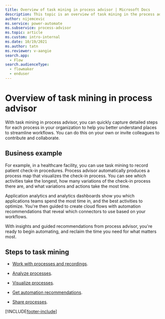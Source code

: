 ```yaml
---
title: Overview of task mining in process advisor | Microsoft Docs
description: This topic is an overview of task mining in the process advisor feature in Power Automate.
author: nijemcevic 
ms.service: power-automate
ms.subservice: process-advisor
ms.topic: article
ms.custom: intro-internal
ms.date: 10/19/2021
ms.author: tatn
ms.reviewer: v-aangie
search.app: 
  - Flow
search.audienceType: 
  - flowmaker
  - enduser
---
```


# Overview of task mining in process advisor

With task mining in process advisor, you can quickly capture detailed steps for each process in your organization to help you better understand places to streamline workflows. You can do this on your own or invite colleagues to contribute and collaborate.

## Business example

For example, in a healthcare facility, you can use task mining to record patient check-in procedures. Process advisor automatically produces a process map that visualizes the check-in process. You can see which activities take the longest, how many variations of the check-in process there are, and what variations and actions take the most time.

Application analytics and analytics dashboards show you which applications teams spend the most time in, and the best activities to optimize. You're then guided to create cloud flows with automation recommendations that reveal which connectors to use based on your workflows.

With insights and guided recommendations from process advisor, you're ready to begin automating, and reclaim the time you need for what matters most.



## Steps to task mining

- [Work with processes and recordings](process-advisor-processes.md).

- [Analyze processes](process-advisor-analyze.md).

- [Visualize processes](process-advisor-visualize.md).

- [Get automation recommendations](process-advisor-automation.md).

- [Share processes](process-advisor-share.md).

[!INCLUDE[footer-include](includes/footer-banner.md)]
